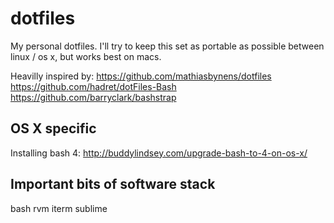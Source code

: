 # dotfiles

My personal dotfiles. I'll try to keep this set as portable as possible between linux / os x, but works best on macs. 

Heavilly inspired by:
https://github.com/mathiasbynens/dotfiles
https://github.com/hadret/dotFiles-Bash
https://github.com/barryclark/bashstrap

## OS X specific

Installing bash 4:
http://buddylindsey.com/upgrade-bash-to-4-on-os-x/

## Important bits of software stack
bash
rvm
iterm
sublime